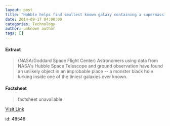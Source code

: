 ```yaml
---
layout: post
title: "Hubble helps find smallest known galaxy containing a supermassive black hole"
date: 2014-09-17 04:00:00
categories: Technology
author: unknown author
tags: []
---
```



#### Extract
>(NASA/Goddard Space Flight Center) Astronomers using data from NASA's Hubble Space Telescope and ground observation have found an unlikely object in an improbable place -- a monster black hole lurking inside one of the tiniest galaxies ever known.

#### Factsheet
>factsheet unavailable

[Visit Link](http://www.eurekalert.org/pub_releases/2014-09/nsfc-hhf091714.php)

id:   48548
